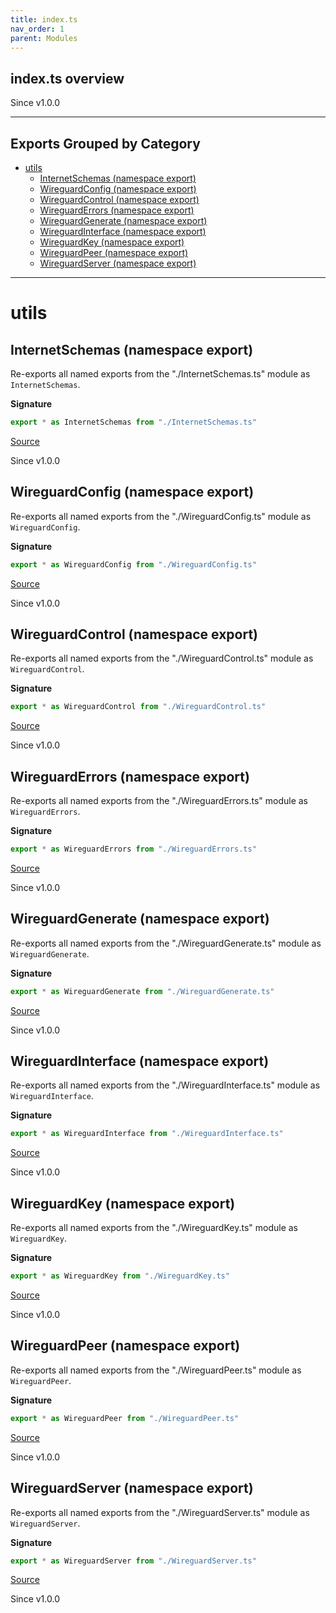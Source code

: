 ```yaml
---
title: index.ts
nav_order: 1
parent: Modules
---
```


## index.ts overview

Since v1.0.0

---

## Exports Grouped by Category

- [utils](#utils)
  - [InternetSchemas (namespace export)](#internetschemas-namespace-export)
  - [WireguardConfig (namespace export)](#wireguardconfig-namespace-export)
  - [WireguardControl (namespace export)](#wireguardcontrol-namespace-export)
  - [WireguardErrors (namespace export)](#wireguarderrors-namespace-export)
  - [WireguardGenerate (namespace export)](#wireguardgenerate-namespace-export)
  - [WireguardInterface (namespace export)](#wireguardinterface-namespace-export)
  - [WireguardKey (namespace export)](#wireguardkey-namespace-export)
  - [WireguardPeer (namespace export)](#wireguardpeer-namespace-export)
  - [WireguardServer (namespace export)](#wireguardserver-namespace-export)

---

# utils

## InternetSchemas (namespace export)

Re-exports all named exports from the "./InternetSchemas.ts" module as `InternetSchemas`.

**Signature**

```ts
export * as InternetSchemas from "./InternetSchemas.ts"
```

[Source](https://github.com/leonitousconforti/the-wireguard-effect/tree/main/src/index.ts#L10)

Since v1.0.0

## WireguardConfig (namespace export)

Re-exports all named exports from the "./WireguardConfig.ts" module as `WireguardConfig`.

**Signature**

```ts
export * as WireguardConfig from "./WireguardConfig.ts"
```

[Source](https://github.com/leonitousconforti/the-wireguard-effect/tree/main/src/index.ts#L17)

Since v1.0.0

## WireguardControl (namespace export)

Re-exports all named exports from the "./WireguardControl.ts" module as `WireguardControl`.

**Signature**

```ts
export * as WireguardControl from "./WireguardControl.ts"
```

[Source](https://github.com/leonitousconforti/the-wireguard-effect/tree/main/src/index.ts#L24)

Since v1.0.0

## WireguardErrors (namespace export)

Re-exports all named exports from the "./WireguardErrors.ts" module as `WireguardErrors`.

**Signature**

```ts
export * as WireguardErrors from "./WireguardErrors.ts"
```

[Source](https://github.com/leonitousconforti/the-wireguard-effect/tree/main/src/index.ts#L31)

Since v1.0.0

## WireguardGenerate (namespace export)

Re-exports all named exports from the "./WireguardGenerate.ts" module as `WireguardGenerate`.

**Signature**

```ts
export * as WireguardGenerate from "./WireguardGenerate.ts"
```

[Source](https://github.com/leonitousconforti/the-wireguard-effect/tree/main/src/index.ts#L38)

Since v1.0.0

## WireguardInterface (namespace export)

Re-exports all named exports from the "./WireguardInterface.ts" module as `WireguardInterface`.

**Signature**

```ts
export * as WireguardInterface from "./WireguardInterface.ts"
```

[Source](https://github.com/leonitousconforti/the-wireguard-effect/tree/main/src/index.ts#L45)

Since v1.0.0

## WireguardKey (namespace export)

Re-exports all named exports from the "./WireguardKey.ts" module as `WireguardKey`.

**Signature**

```ts
export * as WireguardKey from "./WireguardKey.ts"
```

[Source](https://github.com/leonitousconforti/the-wireguard-effect/tree/main/src/index.ts#L52)

Since v1.0.0

## WireguardPeer (namespace export)

Re-exports all named exports from the "./WireguardPeer.ts" module as `WireguardPeer`.

**Signature**

```ts
export * as WireguardPeer from "./WireguardPeer.ts"
```

[Source](https://github.com/leonitousconforti/the-wireguard-effect/tree/main/src/index.ts#L59)

Since v1.0.0

## WireguardServer (namespace export)

Re-exports all named exports from the "./WireguardServer.ts" module as `WireguardServer`.

**Signature**

```ts
export * as WireguardServer from "./WireguardServer.ts"
```

[Source](https://github.com/leonitousconforti/the-wireguard-effect/tree/main/src/index.ts#L66)

Since v1.0.0
